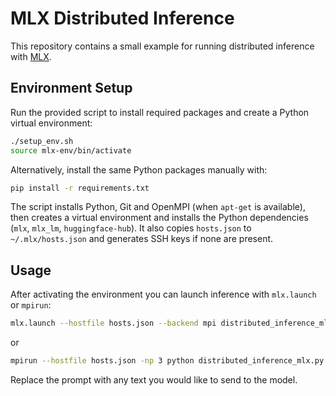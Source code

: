 # MLX Distributed Inference

This repository contains a small example for running distributed inference with [MLX](https://github.com/ml-explore/mlx).

## Environment Setup

Run the provided script to install required packages and create a Python virtual environment:

```bash
./setup_env.sh
source mlx-env/bin/activate
```

Alternatively, install the same Python packages manually with:

```bash
pip install -r requirements.txt
```

The script installs Python, Git and OpenMPI (when `apt-get` is available), then creates a virtual environment and installs the Python dependencies (`mlx`, `mlx_lm`, `huggingface-hub`). It also copies `hosts.json` to `~/.mlx/hosts.json` and generates SSH keys if none are present.

## Usage

After activating the environment you can launch inference with `mlx.launch` or `mpirun`:

```bash
mlx.launch --hostfile hosts.json --backend mpi distributed_inference_mlx.py "Your prompt here"
```

or

```bash
mpirun --hostfile hosts.json -np 3 python distributed_inference_mlx.py "Your prompt here"
```

Replace the prompt with any text you would like to send to the model.
